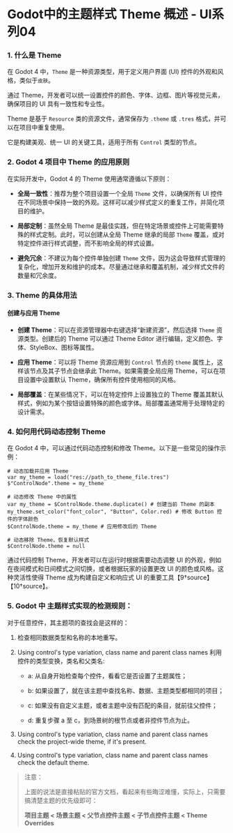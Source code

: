 # Godot中的主题样式 Theme 概述 - UI系列04

### 1. 什么是 Theme

在 Godot 4 中，`Theme` 是一种资源类型，用于定义用户界面 (UI) 控件的外观和风格，类似于`皮肤`。

通过 Theme，开发者可以统一设置控件的颜色、字体、边框、图片等视觉元素，确保项目的 UI 具有一致性和专业性。

Theme 是基于 `Resource` 类的资源文件，通常保存为 `.theme` 或 `.tres` 格式，并可以在项目中重复使用。

它是构建美观、统一 UI 的关键工具，适用于所有 `Control` 类型的节点。

### 2. Godot 4 项目中 Theme 的应用原则

在实际开发中，Godot 4 的 Theme 使用通常遵循以下原则：

- **全局一致性**：推荐为整个项目设置一个全局 `Theme` 文件，以确保所有 UI 控件在不同场景中保持一致的外观。这样可以减少样式定义的重复工作，并简化项目的维护。
  
- **局部定制**：虽然全局 Theme 是最佳实践，但在特定场景或控件上可能需要特殊的样式定制。此时，可以创建从全局 Theme 继承的局部 `Theme` 覆盖，或对特定控件进行样式调整，而不影响全局的样式设置。

- **避免冗余**：不建议为每个控件单独创建 `Theme` 文件，因为这会导致样式管理的复杂化，增加开发和维护的成本。尽量通过继承和覆盖机制，减少样式文件的数量和冗余度。

### 3. Theme 的具体用法

#### **创建与应用 Theme**

- **创建 Theme**：可以在资源管理器中右键选择“新建资源”，然后选择 `Theme` 资源类型。创建后的 Theme 可以通过 Theme Editor 进行编辑，定义颜色、字体、StyleBox、图标等属性。

- **应用 Theme**：可以将 Theme 资源应用到 `Control` 节点的 `theme` 属性上，这样该节点及其子节点会继承此 Theme。如果需要全局应用 Theme，可以在项目设置中设置默认 Theme，确保所有控件使用相同的风格。

- **局部覆盖**：在某些情况下，可以在特定控件上设置独立的 Theme 覆盖其默认样式，例如为某个按钮设置特殊的颜色或字体。局部覆盖通常用于处理特定的设计需求。

### 4. 如何用代码动态控制 Theme

在 Godot 4 中，可以通过代码动态控制和修改 Theme。以下是一些常见的操作示例：

```gdscript
# 动态加载并应用 Theme
var my_theme = load("res://path_to_theme_file.tres")
$"ControlNode".theme = my_theme

# 动态修改 Theme 中的属性
var my_theme = $ControlNode.theme.duplicate() # 创建当前 Theme 的副本
my_theme.set_color("font_color", "Button", Color.red) # 修改 Button 控件的字体颜色
$ControlNode.theme = my_theme # 应用修改后的 Theme

# 动态移除 Theme，恢复默认样式
$ControlNode.theme = null
```

通过代码控制 Theme，开发者可以在运行时根据需要动态调整 UI 的外观，例如在夜间模式和日间模式之间切换，或者根据玩家的设置更改 UI 的颜色或风格。这种灵活性使得 Theme 成为构建自定义和响应式 UI 的重要工具【9†source】【10†source】。

### 5. Godot 中 主题样式实现的检测规则：

对于任意控件，其主题项的查找会是这样的：

1. 检查相同数据类型和名称的本地重写。

2. Using control's type variation, class name and parent class names
   利用控件的类型变换，类名和父类名:

   * a: 从自身开始检查每个控件，看看它是否设置了主题属性；

   * b: 如果设置了，就在该主题中查找名称、数据、主题类型都相同的项目；

   * c: 如果没有自定义主题，或者主题中没有匹配的条目，就前往父控件；

   * d: 重复步骤 a 至 c，到场景树的根节点或者非控件节点为止。

3. Using control's type variation, class name and parent class names check the project-wide theme, if it's present.

4. Using control's type variation, class name and parent class names check the default theme.

> 注意：
>
> 上面的说法是直接粘贴的官方文档，看起来有些晦涩难懂，实际上，只需要搞清楚主题的优先级即可：
>
> **项目主题 < 场景主题 < 父节点控件主题 < 子节点控件主题 < Theme Overrides**

